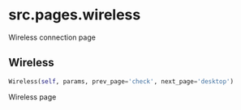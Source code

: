 <h1 id="src.pages.wireless">src.pages.wireless</h1>

Wireless connection page
<h2 id="src.pages.wireless.Wireless">Wireless</h2>

```python
Wireless(self, params, prev_page='check', next_page='desktop')
```
Wireless page

